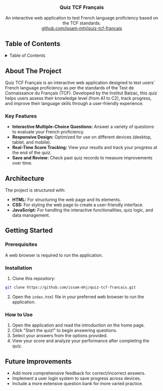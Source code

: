 <div align="center">
<h3 align="center">Quiz TCF Français</h3>

  <p align="center">
    An interactive web application to test French language proficiency based on the TCF standards.
    <br />
     <a href="https://github.com/issam-mhj/quiz-tcf-francais">github.com/issam-mhj/quiz-tcf-francais</a>
  </p>
</div>

## Table of Contents

<details>
  <summary>Table of Contents</summary>
  <ol>
    <li>
      <a href="#about-the-project">About The Project</a>
      <ul>
        <li><a href="#key-features">Key Features</a></li>
      </ul>
    </li>
    <li><a href="#architecture">Architecture</a></li>
    <li>
      <a href="#getting-started">Getting Started</a>
      <ul>
        <li><a href="#prerequisites">Prerequisites</a></li>
        <li><a href="#installation">Installation</a></li>
        <li><a href="#how-to-use">How to Use</a></li>
      </ul>
    </li>
    <li><a href="#future-improvements">Future Improvements</a></li>
    <li><a href="#acknowledgments">Acknowledgments</a></li>
  </ol>
</details>

## About The Project

Quiz TCF Français is an interactive web application designed to test users' French language proficiency as per the standards of the Test de Connaissance du Français (TCF). Developed by the Institut Balzac, this quiz helps users assess their knowledge level (from A1 to C2), track progress, and improve their language skills through a user-friendly experience.

### Key Features

- **Interactive Multiple-Choice Questions:** Answer a variety of questions to evaluate your French proficiency.
- **Responsive Design:** Optimized for use on different devices (desktop, tablet, and mobile).
- **Real-Time Score Tracking:** View your results and track your progress at the end of the quiz.
- **Save and Review:** Check past quiz records to measure improvements over time.

## Architecture

The project is structured with:

- **HTML:** For structuring the web page and its elements.
- **CSS:** For styling the web page to create a user-friendly interface.
- **JavaScript:** For handling the interactive functionalities, quiz logic, and data management.

## Getting Started

### Prerequisites

A web browser is required to run the application.

### Installation

1.  Clone this repository:
   ```sh
   git clone https://github.com/issam-mhj/quiz-tcf-francais.git
   ```
2.  Open the `index.html` file in your preferred web browser to run the application.

### How to Use

1.  Open the application and read the introduction on the home page.
2.  Click "Start the quiz!" to begin answering questions.
3.  Select your answers from the options provided.
4.  View your score and analyze your performance after completing the quiz.

## Future Improvements

- Add more comprehensive feedback for correct/incorrect answers.
- Implement a user login system to save progress across devices.
- Include a more extensive question bank for more varied practice.
